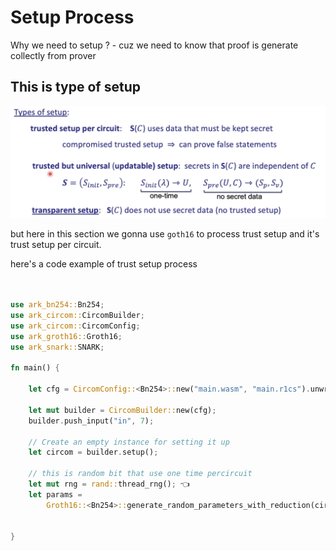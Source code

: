 # Setup Process

Why we need to setup ?
    - cuz we need to know that proof is generate collectly from prover 


## This is type of setup 

![Setup](../asset/setup.png)


but here in this section we gonna use ```goth16``` to process trust setup 
and it's trust setup per circuit.


here's a code example of trust setup process 

```rust


use ark_bn254::Bn254;
use ark_circom::CircomBuilder;
use ark_circom::CircomConfig;
use ark_groth16::Groth16;
use ark_snark::SNARK;

fn main() {

    let cfg = CircomConfig::<Bn254>::new("main.wasm", "main.r1cs").unwrap();

    let mut builder = CircomBuilder::new(cfg);
    builder.push_input("in", 7);

    // Create an empty instance for setting it up
    let circom = builder.setup();

    // this is random bit that use one time percircuit
    let mut rng = rand::thread_rng(); 👈
    let params =
        Groth16::<Bn254>::generate_random_parameters_with_reduction(circom, &mut rng).unwrap();


}

```